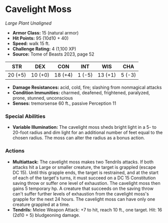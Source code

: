 # Cavelight Moss

*Large* *Plant* *Unaligned*

- **Armor Class:** 15 (natural armor)
- **Hit Points:** 95 (10d10 + 40)
- **Speed:** walk 15 ft.
- **Challenge Rating:** 4 (1,100 XP)
- **Source:** Tome of Beasts 2023, page 52

| STR | DEX | CON | INT | WIS | CHA |
| --- | --- | --- | --- | --- | --- |
| 20 (+5) | 10 (+0) | 18 (+4) | 1 (-5) | 13 (+1) | 5 (-3) |

- **Damage Resistances:** acid, cold, fire; slashing from nonmagical attacks
- **Condition Immunities:** charmed, deafened, frightened, paralyzed, prone, stunned, unconscious
- **Senses:** tremorsense 60 ft., passive Perception 11

### Special Abilities

- **Variable Illumination:** The cavelight moss sheds bright light in a 5- to 20-foot radius and dim light for an additional number of feet equal to the chosen radius. The moss can alter the radius as a bonus action.

### Actions

- **Multiattack:** The cavelight moss makes two Tendrils attacks. If both attacks hit a Large or smaller creature, the target is grappled (escape DC 15). Until this grapple ends, the target is restrained, and at the start of each of the target's turns, it must succeed on a DC 15 Constitution saving throw or suffer one level of exhaustion. The cavelight moss then gains 5 temporary hp. A creature that succeeds on the saving throw can't suffer further levels of exhaustion from the cavelight moss's grapple for the next 24 hours. The cavelight moss can have only one creature grappled at a time.
- **Tendrils:** Melee Weapon Attack: +7 to hit, reach 10 ft., one target. Hit: 16 (2d10 + 5) bludgeoning damage.
